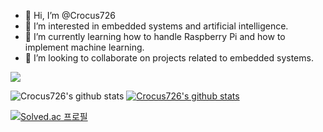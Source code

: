 - 👋 Hi, I’m @Crocus726
- 👀 I’m interested in embedded systems and artificial intelligence.
- 🌱 I’m currently learning how to handle Raspberry Pi and how to implement machine learning.
- 💞️ I’m looking to collaborate on projects related to embedded systems.

<a href="mailto: crocus726@gmail.com"><img src="https://img.shields.io/badge/crocus726@gmail.com-D14836?style=for-the-badge&logo=gmail&logoColor=white"/></a>

![Crocus726's github stats](https://github-readme-stats.vercel.app/api?username=Crocus726&show_icons=true)
[![Crocus726's github stats](https://github-readme-stats.vercel.app/api/top-langs/?username=Crocus726&show_icons=true&hide_border=true&title_color=004386&icon_color=004386&layout=compact)](https://github.com/Crocus726)

[![Solved.ac 프로필](http://mazassumnida.wtf/api/v2/generate_badge?boj=crocus726)](https://solved.ac/crocus726)

<!---
Crocus726/Crocus726 is a ✨ special ✨ repository because its `README.md` (this file) appears on your GitHub profile.
You can click the Preview link to take a look at your changes.
--->
